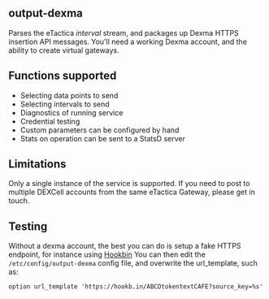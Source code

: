 ## output-dexma
Parses the eTactica _interval_ stream, and packages up Dexma HTTPS
insertion API messages.  You'll need a working Dexma account, and
the ability to create virtual gateways.

## Functions supported
* Selecting data points to send
* Selecting intervals to send
* Diagnostics of running service
* Credential testing
* Custom parameters can be configured by hand
* Stats on operation can be sent to a StatsD server

## Limitations
Only a single instance of the service is supported.  If you need to
post to multiple DEXCell accounts from the same eTactica Gateway,
please get in touch.

## Testing
Without a dexma account, the best you can do is setup a fake HTTPS endpoint,
for instance using [Hookbin](https://hookb.in) You can then edit
the ```/etc/config/output-dexma``` config file, and overwrite
the url_template, such as:
```
option url_template 'https://hookb.in/ABCDtokentextCAFE?source_key=%s'
```
